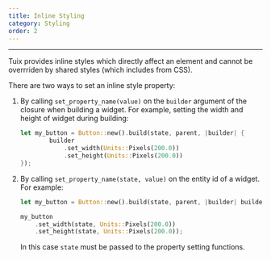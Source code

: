 ```yaml
---
title: Inline Styling
category: Styling
order: 2
---
```

---

Tuix provides inline styles which directly affect an element and cannot be overrriden by shared styles (which includes from CSS).

There are two ways to set an inline style property:

1. By calling `set_property_name(value)` on the `builder` argument of the closure when building a widget. For example, setting the width and height of widget during building:

    ```rs
    let my_button = Button::new().build(state, parent, |builder| {
            builder
                .set_width(Units::Pixels(200.0))
                .set_height(Units::Pixels(200.0))    
    });
    ```

2. By calling `set_property_name(state, value)` on the entity id of a widget. For example:
    ```rs
    let my_button = Button::new().build(state, parent, |builder| builder);

    my_button
        .set_width(state, Units::Pixels(200.0))
        .set_height(state, Units::Pixels(200.0));
    ```
    In this case `state` must be passed to the property setting functions.